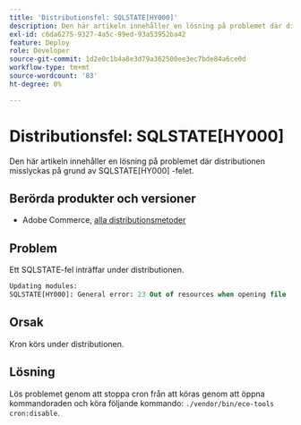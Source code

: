 ```yaml
---
title: 'Distributionsfel: SQLSTATE[HY000]'
description: Den här artikeln innehåller en lösning på problemet där distributionen misslyckas på grund av SQLSTATE[HY000]-felet.
exl-id: c6da6275-9327-4a5c-99ed-93a53952ba42
feature: Deploy
role: Developer
source-git-commit: 1d2e0c1b4a8e3d79a362500ee3ec7bde84a6ce0d
workflow-type: tm+mt
source-wordcount: '83'
ht-degree: 0%

---
```


# Distributionsfel: SQLSTATE[HY000]

Den här artikeln innehåller en lösning på problemet där distributionen misslyckas på grund av SQLSTATE[HY000] -felet.

## Berörda produkter och versioner

* Adobe Commerce, [alla distributionsmetoder](https://magento.com/sites/default/files/magento-software-lifecycle-policy.pdf)

## Problem

Ett SQLSTATE-fel inträffar under distributionen.

```sql
Updating modules:
SQLSTATE[HY000]: General error: 23 Out of resources when opening file '/tmp/#sql_565c_0.MAD' (Errcode: 24 "Too many open files"),
```

## Orsak

Kron körs under distributionen.

## Lösning

Lös problemet genom att stoppa cron från att köras genom att öppna kommandoraden och köra följande kommando:
`./vendor/bin/ece-tools cron:disable`.
